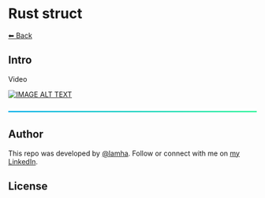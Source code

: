 # Rust struct

[⬅ Back](../README.md)

## Intro 
Video

<div>
  <a href="https://www.youtube.com/watch?v=n3bPhdiJm9I"><img src="https://img.youtube.com/vi/n3bPhdiJm9I/0.jpg" alt="IMAGE ALT TEXT"></a>
</div>



<p><img type="separator" height=8px width="100%" src="https://github.com/HaLamUs/nft-drop/blob/main/assets/aqua.png"></p>

## Author

This repo was developed by [@lamha](https://github.com/HaLamUs). 
Follow or connect with me on [my LinkedIn](https://www.linkedin.com/in/lamhacs). 

## License